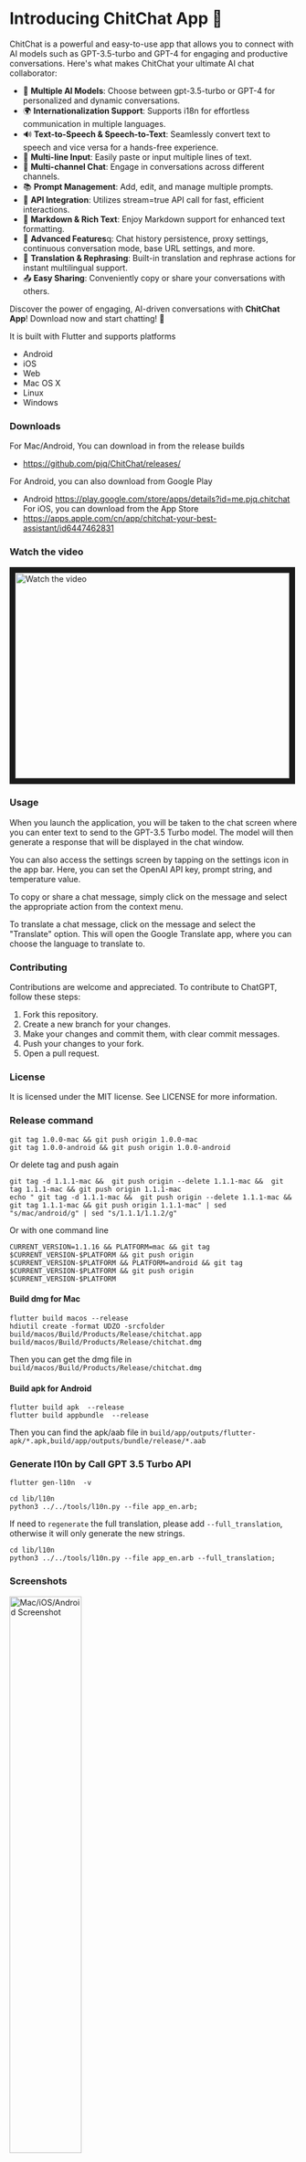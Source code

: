 # Introducing ChitChat App 🎉

ChitChat is a powerful and easy-to-use app that allows you to connect with AI models such as GPT-3.5-turbo and GPT-4 for engaging and productive conversations. Here's what makes ChitChat your ultimate AI chat collaborator:

- 💬 **Multiple AI Models**: Choose between gpt-3.5-turbo or GPT-4 for personalized and dynamic conversations.
- 🌍 **Internationalization Support**: Supports i18n for effortless communication in multiple languages.
- 🔊 **Text-to-Speech & Speech-to-Text**: Seamlessly convert text to speech and vice versa for a hands-free experience.
- 📜 **Multi-line Input**: Easily paste or input multiple lines of text.
- 📡 **Multi-channel Chat**: Engage in conversations across different channels.
- 📚 **Prompt Management**: Add, edit, and manage multiple prompts.
- 🎯 **API Integration**: Utilizes stream=true API call for fast, efficient interactions.
- 📝 **Markdown & Rich Text**: Enjoy Markdown support for enhanced text formatting.
- 🚀 **Advanced Features**q: Chat history persistence, proxy settings, continuous conversation mode, base URL settings, and more.
- 🔄 **Translation & Rephrasing**: Built-in translation and rephrase actions for instant multilingual support.
- 📤 **Easy Sharing**: Conveniently copy or share your conversations with others.

Discover the power of engaging, AI-driven conversations with **ChitChat App**! Download now and start chatting! 🚀

It is built with Flutter and supports platforms
- Android
- iOS
- Web
- Mac OS X
- Linux
- Windows

### Downloads
For Mac/Android, You can download in from the release builds
- https://github.com/pjq/ChitChat/releases/

For Android, you can also download from Google Play
- Android https://play.google.com/store/apps/details?id=me.pjq.chitchat
For iOS, you can download from the App Store
- https://apps.apple.com/cn/app/chitchat-your-best-assistant/id6447462831

### Watch the video
<a href="http://www.youtube.com/watch?feature=player_embedded&v=OeV6ms91L8U" target="_blank">
 <img src="http://img.youtube.com/vi/OeV6ms91L8U/mqdefault.jpg" alt="Watch the video" width="480" height="360" border="10" />
</a>


### Usage

When you launch the application, you will be taken to the chat screen where you can enter text to
send to the GPT-3.5 Turbo model. The model will then generate a response that will be displayed in
the chat window.

You can also access the settings screen by tapping on the settings icon in the app bar. Here, you
can set the OpenAI API key, prompt string, and temperature value.

To copy or share a chat message, simply click on the message and select the appropriate action
from the context menu.

To translate a chat message, click on the message and select the "Translate" option. This will
open the Google Translate app, where you can choose the language to translate to.

### Contributing

Contributions are welcome and appreciated. To contribute to ChatGPT, follow these steps:

1. Fork this repository.
2. Create a new branch for your changes.
3. Make your changes and commit them, with clear commit messages.
4. Push your changes to your fork.
5. Open a pull request.

### License

It is licensed under the MIT license. See LICENSE for more information.

### Release command

```shell
git tag 1.0.0-mac && git push origin 1.0.0-mac
git tag 1.0.0-android && git push origin 1.0.0-android
```

Or delete tag and push again
```shell
git tag -d 1.1.1-mac &&  git push origin --delete 1.1.1-mac &&  git tag 1.1.1-mac && git push origin 1.1.1-mac
echo " git tag -d 1.1.1-mac &&  git push origin --delete 1.1.1-mac &&  git tag 1.1.1-mac && git push origin 1.1.1-mac" | sed "s/mac/android/g" | sed "s/1.1.1/1.1.2/g"
```

Or with one command line
```shell
CURRENT_VERSION=1.1.16 && PLATFORM=mac && git tag $CURRENT_VERSION-$PLATFORM && git push origin $CURRENT_VERSION-$PLATFORM && PLATFORM=android && git tag $CURRENT_VERSION-$PLATFORM && git push origin $CURRENT_VERSION-$PLATFORM
```

#### Build dmg for Mac
```shell
flutter build macos --release
hdiutil create -format UDZO -srcfolder build/macos/Build/Products/Release/chitchat.app build/macos/Build/Products/Release/chitchat.dmg
```
Then you can get the dmg file in `build/macos/Build/Products/Release/chitchat.dmg`

#### Build apk for Android
```shell
flutter build apk  --release
flutter build appbundle  --release
```
Then you can find the apk/aab file in `build/app/outputs/flutter-apk/*.apk,build/app/outputs/bundle/release/*.aab`

### Generate l10n by Call GPT 3.5 Turbo API

```shell
flutter gen-l10n  -v 
```

```shell
cd lib/l10n
python3 ../../tools/l10n.py --file app_en.arb;
```

If need to `regenerate` the full translation, please add `--full_translation`, otherwise it will only generate the new strings.
```shell
cd lib/l10n
python3 ../../tools/l10n.py --file app_en.arb --full_translation;
```

### Screenshots

<img src="screenshots/all_in.png" alt="Mac/iOS/Android Screenshot" style="width:50%;">
<img src="screenshots/chat.png" alt="Screenshot of Chat Screen" style="width:50%;">
<img src="screenshots/settings.png" alt="Screenshot of Settings Screen" style="width:50%;">
<img src="screenshots/actions.png" alt="Screenshot of Actions Menu" style="width:50%;">

### Getting Started

To get started with ChitChat, clone this repository to your local machine and open it in your
preferred IDE. Then, run the following command in the terminal to download the required
dependencies:

```bash
flutter pub get
```

To run the application, connect your device or emulator and run the following command:

```bash
flutter run
```

To run on iPhone, need add `--release`
```shell
 flutter run --release
```

## Getting Started for Flutter
This project is a starting point for a Flutter application.

A few resources to get you started if this is your first Flutter project:

- [Lab: Write your first Flutter app](https://docs.flutter.dev/get-started/codelab)
- [Cookbook: Useful Flutter samples](https://docs.flutter.dev/cookbook)

For help getting started with Flutter development, view the
[online documentation](https://docs.flutter.dev/), which offers tutorials,
samples, guidance on mobile development, and a full API reference.
